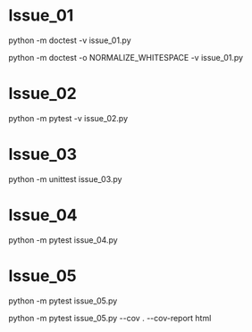# Issue_01

python -m doctest -v issue_01.py

python -m doctest -o NORMALIZE_WHITESPACE -v issue_01.py

# Issue_02

python -m pytest -v issue_02.py

# Issue_03

python -m unittest issue_03.py

# Issue_04

python -m pytest issue_04.py

# Issue_05

python -m pytest issue_05.py

python -m pytest issue_05.py --cov . --cov-report html
